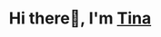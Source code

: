 <h1 align="center"> Hi there👋, I'm <a href="[https://www.linkedin.com/in/sanjay-k-v/](https://www.linkedin.com/in/tina-borundia-274673260/)">Tina</a> </h1>

<!--
**TBorundia/TBorundia** is a ✨ _special_ ✨ repository because its `README.md` (this file) appears on your GitHub profile.

Here are some ideas to get you started:

- 🔭 I’m currently working on ...
- 🌱 I’m currently learning ...
- 👯 I’m looking to collaborate on ...
- 🤔 I’m looking for help with ...
- 💬 Ask me about ...
- 📫 How to reach me: ...
- 😄 Pronouns: ...
- ⚡ Fun fact: ...
-->
